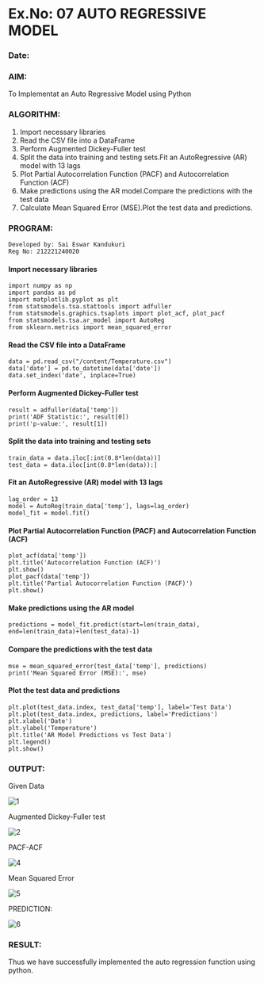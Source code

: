 # Ex.No: 07                                       AUTO REGRESSIVE MODEL
### Date: 
### AIM:
To Implementat an Auto Regressive Model using Python
### ALGORITHM:
1. Import necessary libraries
2. Read the CSV file into a DataFrame
3. Perform Augmented Dickey-Fuller test
4. Split the data into training and testing sets.Fit an AutoRegressive (AR) model with 13 lags
5. Plot Partial Autocorrelation Function (PACF) and Autocorrelation Function (ACF)
6. Make predictions using the AR model.Compare the predictions with the test data
7. Calculate Mean Squared Error (MSE).Plot the test data and predictions.
### PROGRAM:
```
Developed by: Sai Eswar Kandukuri
Reg No: 212221240020
```
#### Import necessary libraries
```
import numpy as np
import pandas as pd
import matplotlib.pyplot as plt
from statsmodels.tsa.stattools import adfuller
from statsmodels.graphics.tsaplots import plot_acf, plot_pacf
from statsmodels.tsa.ar_model import AutoReg
from sklearn.metrics import mean_squared_error
```
#### Read the CSV file into a DataFrame
```
data = pd.read_csv("/content/Temperature.csv")  
data['date'] = pd.to_datetime(data['date'])
data.set_index('date', inplace=True)
```
#### Perform Augmented Dickey-Fuller test
```
result = adfuller(data['temp']) 
print('ADF Statistic:', result[0])
print('p-value:', result[1])
```
#### Split the data into training and testing sets
```
train_data = data.iloc[:int(0.8*len(data))]
test_data = data.iloc[int(0.8*len(data)):]
```
#### Fit an AutoRegressive (AR) model with 13 lags
```
lag_order = 13
model = AutoReg(train_data['temp'], lags=lag_order)
model_fit = model.fit()
```
#### Plot Partial Autocorrelation Function (PACF) and Autocorrelation Function (ACF)
```
plot_acf(data['temp'])
plt.title('Autocorrelation Function (ACF)')
plt.show()
plot_pacf(data['temp'])
plt.title('Partial Autocorrelation Function (PACF)')
plt.show()
```
#### Make predictions using the AR model
```
predictions = model_fit.predict(start=len(train_data), end=len(train_data)+len(test_data)-1)
```
#### Compare the predictions with the test data
```
mse = mean_squared_error(test_data['temp'], predictions)
print('Mean Squared Error (MSE):', mse)
```
#### Plot the test data and predictions
```
plt.plot(test_data.index, test_data['temp'], label='Test Data')
plt.plot(test_data.index, predictions, label='Predictions')
plt.xlabel('Date')
plt.ylabel('Temperature')
plt.title('AR Model Predictions vs Test Data')
plt.legend()
plt.show()
```

### OUTPUT:
Given Data

![1](https://github.com/saieswar1607/TSA_EXP7/assets/93427011/e48485cd-cafe-4af6-b570-e5e8cf28e5df)

Augmented Dickey-Fuller test

![2](https://github.com/saieswar1607/TSA_EXP7/assets/93427011/799fae69-1eef-4dc5-9e9d-f3cc6d1994ba)

PACF-ACF

![4](https://github.com/saieswar1607/TSA_EXP7/assets/93427011/260747c4-6159-4d8b-a8f7-66f2673ff8ae)

Mean Squared Error

![5](https://github.com/saieswar1607/TSA_EXP7/assets/93427011/48ee7091-7a4f-4cb9-9d80-08d4aa0d762d)

PREDICTION:

![6](https://github.com/saieswar1607/TSA_EXP7/assets/93427011/386f4a5e-0008-4af3-9b63-7ab68f3089e7)

### RESULT:
Thus we have successfully implemented the auto regression function using python.
